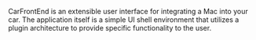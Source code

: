 CarFrontEnd is an extensible user interface for integrating a Mac into your car. The application itself is a simple UI shell environment that utilizes a plugin architecture to provide specific functionality to the user.